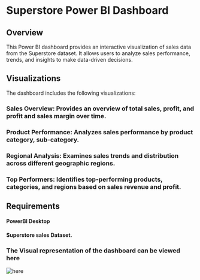 # Superstore Power BI Dashboard
## Overview
This Power BI dashboard provides an interactive visualization of sales data from the Superstore dataset. It allows users to analyze sales performance, trends, and insights to make data-driven decisions.
## Visualizations
The dashboard includes the following visualizations:

### Sales Overview: Provides an overview of total sales, profit, and profit and sales margin over time.
### Product Performance: Analyzes sales performance by product category, sub-category.
### Regional Analysis: Examines sales trends and distribution across different geographic regions.
### Top Performers: Identifies top-performing products, categories, and regions based on sales revenue and profit.
## Requirements
#### PowerBI Desktop
#### Superstore sales Dataset.

### The Visual representation of the dashboard can be viewed here
![here](https://github.com/Naveen120897/Superstore-Sales-PowerBI-Dashboard/assets/159805236/c78c2ebe-fae0-433d-8f81-c63d121e9d90)
